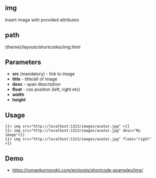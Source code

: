 ## img

Insert image with provided attributes

## path

{theme}/layouts/shortcodes/img.html

## Parameters

- **src** (mandatory) - link to image
- **title** - title/alt of image
- **desc** - span description
- **float** - css position (left, right etc)
- **width**
- **height**


## Usage

```
{{< img src="http://localhost:1313/images/avatar.jpg" >}}
{{< img src="http://localhost:1313/images/avatar.jpg" desc="My image">}}
{{< img src="http://localhost:1313/images/avatar.jpg" float="right" >}}
```

## Demo

- https://romankurnovskii.com/en/posts/shortcode-examples/img/
